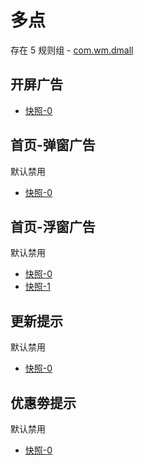 # 多点

存在 5 规则组 - [com.wm.dmall](/src/apps/com.wm.dmall.ts)

## 开屏广告

- [快照-0](https://i.gkd.li/import/13197630)

## 首页-弹窗广告

默认禁用

- [快照-0](https://i.gkd.li/import/13197627)

## 首页-浮窗广告

默认禁用

- [快照-0](https://i.gkd.li/import/13197634)
- [快照-1](https://i.gkd.li/import/13246242)

## 更新提示

默认禁用

- [快照-0](https://i.gkd.li/import/13234668)

## 优惠劵提示

默认禁用

- [快照-0](https://i.gkd.li/import/13331283)
